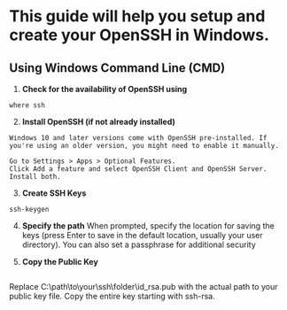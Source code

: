 # This guide will help you setup and create your OpenSSH in Windows.

## Using Windows Command Line (CMD) 

1. **Check for the availability of OpenSSH using**
```
where ssh 
```

2. **Install OpenSSH (if not already installed)**
```
Windows 10 and later versions come with OpenSSH pre-installed. If you're using an older version, you might need to enable it manually.

Go to Settings > Apps > Optional Features.
Click Add a feature and select OpenSSH Client and OpenSSH Server. Install both.
```

3. **Create SSH Keys**
```
ssh-keygen
```

4. **Specify the path**
When prompted, specify the location for saving the keys (press Enter to save in the default location, usually your user directory). You can also set a passphrase for additional security

5. **Copy the Public Key**
```type C:\path\to\your\ssh\folder\id_rsa.pub
```
Replace C:\path\to\your\ssh\folder\id_rsa.pub with the actual path to your public key file. Copy the entire key starting with ssh-rsa.
